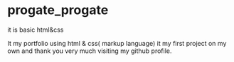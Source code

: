 # progate_progate
it is basic html&amp;css

It my portfolio using html & css( markup language) it my first  project on my own and thank you very much visiting my github profile.
